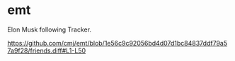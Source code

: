 # emt
Elon Musk following Tracker.

https://github.com/cmj/emt/blob/1e56c9c92056bd4d07d1bc84837ddf79a57a9f28/friends.diff#L1-L50
